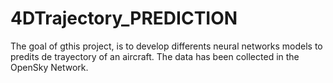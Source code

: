 # 4DTrajectory_PREDICTION

The goal of gthis project, is to develop differents neural networks models to predits de trayectory of an aircraft. The data has been collected in the OpenSky Network.
